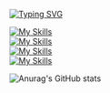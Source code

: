 [![Typing SVG](https://readme-typing-svg.herokuapp.com?font=Kanit&size=40&center=false&vCenter=true&duration=3000&pause=10000&color=C77DBB&witdh=600&height=100&repeat=true&lines=public+class+Seung+{)](https://git.io/typing-svg)
<!-- lang -->
<!-- framework, library -->
<!-- db -->
<!-- tool -->

[![My Skills](https://skillicons.dev/icons?i=java,js)](https://skillicons.dev)  
[![My Skills](https://skillicons.dev/icons?i=spring,react)](https://skillicons.dev)  
[![My Skills](https://skillicons.dev/icons?i=mysql)](https://skillicons.dev)  
[![My Skills](https://skillicons.dev/icons?i=docker,aws)](https://skillicons.dev)  

![Anurag's GitHub stats](https://github-readme-stats.vercel.app/api?hide_border=true&show_icons=true&bg_color=20232a&icon_color=E3E3E3A8&text_color=fff&title_color=C77DBB&count_private=true&username=miniato2&show_icons=true&theme=dracula)
